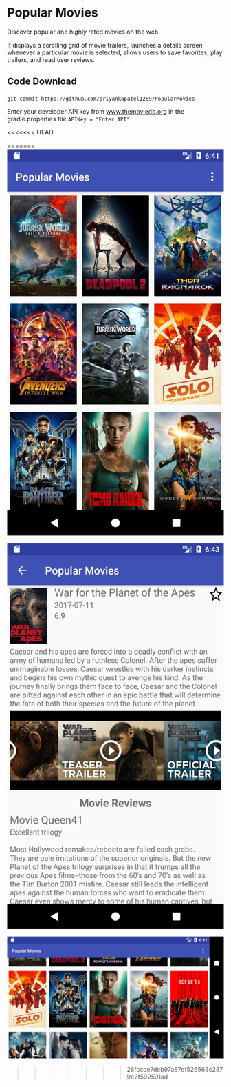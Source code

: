 # Popular Movies

Discover popular and highly rated movies on the web.

It displays a scrolling grid of movie trailers, launches a details screen whenever a particular movie is selected, allows users to save favorites, play trailers, and read user reviews.

## Code Download
`git commit https://github.com/priyankapatel1289/PopularMovies`

Enter your developer API key from www.themoviedb.org in the gradle.properties file
`APIKey = "Enter API"`

<<<<<<< HEAD

=======
![Alt text](https://github.com/priyankapatel1289/PopularMovies/blob/master/app/src/main/res/drawable-v24/screenshot_popular.png?raw=true "Popular Movies") 

![Alt text](https://github.com/priyankapatel1289/PopularMovies/blob/master/app/src/main/res/drawable-v24/screenshot_details.png?raw=true "Movie Details") 

![Alt text](https://github.com/priyankapatel1289/PopularMovies/blob/master/app/src/main/res/drawable-v24/screenshot_landscape.png?raw=true "Screen orientation") 
>>>>>>> 28fccce7dcb97a87ef526563c2879e2f592591ad
